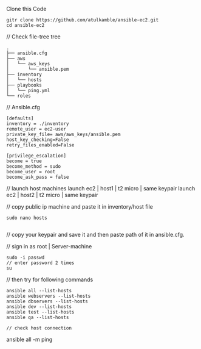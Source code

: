 Clone this Code
```
gitr clone https://github.com/atulkamble/ansible-ec2.git
cd ansible-ec2
```
// Check file-tree
tree
```
.
├── ansible.cfg
├── aws
│   └── aws_keys
│       └── ansible.pem
├── inventory
│   └── hosts
├── playbooks
│   └── ping.yml
└── roles
```
// Ansible.cfg
```
[defaults]
inventory = ./inventory
remote_user = ec2-user
private_key_file= aws/aws_keys/ansible.pem
host_key_checking=False
retry_files_enabled=False

[privilege_escalation]
become = true
become_method = sudo
become_user = root
become_ask_pass = false
```
// launch host machines
launch ec2 | host1 | t2 micro | same keypair
launch ec2 | host2 | t2 micro | same keypair

// copy public ip machine and paste it in inventory/host file
```
sudo nano hosts
```
```
```

// copy your keypair and save it  and  then paste path of it in ansible.cfg. 

// sign in as root | Server-machine
```
sudo -i passwd
// enter password 2 times
su
```
// then try for following commands
```
ansible all --list-hosts
ansible webservers --list-hosts
ansible dbservers --list-hosts
ansible dev --list-hosts
ansible test --list-hosts
ansible qa --list-hosts

// check host connection
```
ansible all -m ping
```
